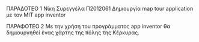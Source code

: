 ΠΑΡΑΔΟΤΕΟ 1 
Νίκη Συρεγγέλα Π2012061
Δημιουργία map tour application με τον MIT app inventor


ΠΑΡΑΦΟΤΕΟ 2 
Με την χρήση του προγράμματος app inventor θα δημιουργηθεί ένας χάρτης της πόλης της Κέρκυρας. 
